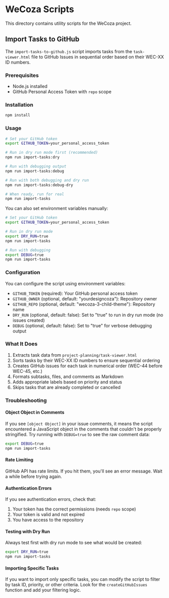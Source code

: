 # WeCoza Scripts

This directory contains utility scripts for the WeCoza project.

## Import Tasks to GitHub

The `import-tasks-to-github.js` script imports tasks from the `task-viewer.html` file to GitHub Issues in sequential order based on their WEC-XX ID numbers.

### Prerequisites

- Node.js installed
- GitHub Personal Access Token with `repo` scope

### Installation

```bash
npm install
```

### Usage

```bash
# Set your GitHub token
export GITHUB_TOKEN=your_personal_access_token

# Run in dry run mode first (recommended)
npm run import-tasks:dry

# Run with debugging output
npm run import-tasks:debug

# Run with both debugging and dry run
npm run import-tasks:debug-dry

# When ready, run for real
npm run import-tasks
```

You can also set environment variables manually:

```bash
# Set your GitHub token
export GITHUB_TOKEN=your_personal_access_token

# Run in dry run mode
export DRY_RUN=true
npm run import-tasks

# Run with debugging
export DEBUG=true
npm run import-tasks
```

### Configuration

You can configure the script using environment variables:

- `GITHUB_TOKEN` (required): Your GitHub personal access token
- `GITHUB_OWNER` (optional, default: "yourdesigncoza"): Repository owner
- `GITHUB_REPO` (optional, default: "wecoza-3-child-theme"): Repository name
- `DRY_RUN` (optional, default: false): Set to "true" to run in dry run mode (no issues created)
- `DEBUG` (optional, default: false): Set to "true" for verbose debugging output

### What It Does

1. Extracts task data from `project-planning/task-viewer.html`
2. Sorts tasks by their WEC-XX ID numbers to ensure sequential ordering
3. Creates GitHub issues for each task in numerical order (WEC-44 before WEC-45, etc.)
4. Formats subtasks, files, and comments as Markdown
5. Adds appropriate labels based on priority and status
6. Skips tasks that are already completed or cancelled

### Troubleshooting

#### Object Object in Comments

If you see `[object Object]` in your issue comments, it means the script encountered a JavaScript object in the comments that couldn't be properly stringified. Try running with `DEBUG=true` to see the raw comment data:

```bash
export DEBUG=true
npm run import-tasks
```

#### Rate Limiting

GitHub API has rate limits. If you hit them, you'll see an error message. Wait a while before trying again.

#### Authentication Errors

If you see authentication errors, check that:
1. Your token has the correct permissions (needs `repo` scope)
2. Your token is valid and not expired
3. You have access to the repository

#### Testing with Dry Run

Always test first with dry run mode to see what would be created:

```bash
export DRY_RUN=true
npm run import-tasks
```

#### Importing Specific Tasks

If you want to import only specific tasks, you can modify the script to filter by task ID, priority, or other criteria. Look for the `createGitHubIssues` function and add your filtering logic.

